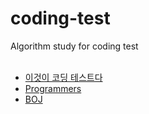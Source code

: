 # coding-test
Algorithm study for coding test<br><br>

- [이것이 코딩 테스트다](https://nettle-oak-544.notion.site/9e3c603da7ce43728a0c797058be91df?v=e338f36165de4ef39644be5e0d229d4e)
- [Programmers](https://nettle-oak-544.notion.site/Programmers-7fdb3edac2314629aa30ec62518ad0aa)
- [BOJ](https://nettle-oak-544.notion.site/50c340ab69f84613a56a58873ab64789?v=bb61151bbff9445bb272b452b14db30b)
